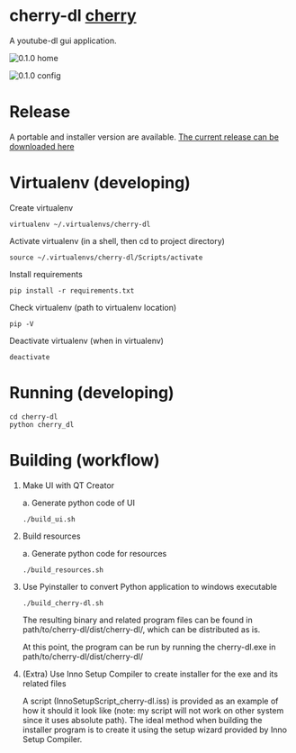 # cherry-dl [cherry](https://raw.githubusercontent.com/hueyjj/cherry-dl/master/icons/cherry.PNG)
A youtube-dl gui application.

![0.1.0 home](https://raw.githubusercontent.com/hueyjj/cherry-dl/master/screenshots/home.PNG)

![0.1.0 config](https://raw.githubusercontent.com/hueyjj/cherry-dl/master/screenshots/config.PNG)

# Release
A portable and installer version are available.
[The current release can be downloaded here](https://github.com/hueyjj/cherry-dl/releases/tag/0.1)

# Virtualenv (developing)
Create virtualenv
```
virtualenv ~/.virtualenvs/cherry-dl
```

Activate virtualenv (in a shell, then cd to project directory)
```
source ~/.virtualenvs/cherry-dl/Scripts/activate
```

Install requirements
```
pip install -r requirements.txt
```

Check virtualenv (path to virtualenv location)
```
pip -V
```

Deactivate virtualenv (when in virtualenv)
```
deactivate
```

# Running (developing)
```
cd cherry-dl
python cherry_dl
```

# Building (workflow)
1. Make UI with QT Creator

    a. Generate python code of UI
    ```
    ./build_ui.sh
    ```
2. Build resources 

    a. Generate python code for resources
    ```
    ./build_resources.sh
    ```
3. Use Pyinstaller to convert Python application to windows executable
    ```
    ./build_cherry-dl.sh
    ```
    The resulting binary and related program files can be found in path/to/cherry-dl/dist/cherry-dl/, which can be distributed as is.

    At this point, the program can be run by running the cherry-dl.exe in path/to/cherry-dl/dist/cherry-dl/
 

4. (Extra) Use Inno Setup Compiler to create installer for the exe and its related files

    A script (InnoSetupScript_cherry-dl.iss) is provided as an example of how it should it look like (note: my script will not work on other system since it uses absolute path). The ideal method when building the installer program is to create it using the setup wizard provided by Inno Setup Compiler.
